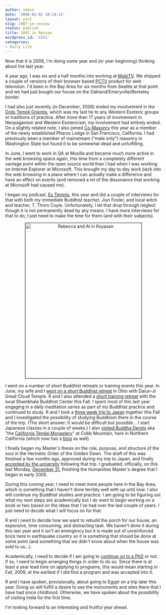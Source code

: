 ```yaml
---
author: admin
date: '2008-01-02 18:14:12'
layout: post
slug: 2007-in-review
status: publish
title: 2007 in Review
wordpress_id: '2151'
categories:
- Daily Life
---
```

Now that it is 2008, I'm doing some year end (or year beginning) thinking about the last year.

A year ago, I was six and a half months into working at <a href="http://www.mobitv.com">MobiTV</a>. We shipped a couple of versions of their browser based <a href="http://att.mobitv.com/">PCTV</a> product for web television. I'd been in the Bay Area for six months from Seattle at that point and we had just bought our house on the Oakland/Emeryville/Berkeley border. 

I had also just recently (in December, 2006) ended my involvement in the <a href="http://oto-usa.org/">Ordo Templi Orientis</a>, which was my last tie to any Western Esoteric groups or traditions of practice. After more then 17 years of involvement in Neopaganism and Western Esotericism, my involvement had entirely ended. On a slightly related note, I also joined <a href="http://www.co-masonry.org/Site/English/">Co-Masonry</a> this year as a member of the newly established Pharos Lodge in San Francisco, California. I had previously been a member of mainstream ("male only") masonry in Washington State but found it to be somewhat dead and unfulfilling.

In June, I went to work in QA at Mozilla and became much more active in the web browsing space again, this time from a completely different vantage point within the open source world than I had when I was working on Internet Explorer at Microsoft. This brought my day to day work back into the web browsing in a place where I can actually make a difference and have an effect on events (and removed a lot of the dissonance that working at Microsoft had caused me). 

I began my podcast, <a href="http://www.extemplo.org/">Ex Templo</a>, this year and did a couple of interviews for that with both my immediate Buddhist teacher, Jiun Foster, and local witch and teacher, T. Thorn Coyle. Unfortunately, I let that drop through neglect though it is not permanently dead by any means. I have more interviews for that to do, I just need to make the time for them (and with their subjects).

<div align="center"><a href="http://www.flickr.com/photos/albill/1623647213/" title="Rebecca and Al in Koyasan"><img src="http://farm3.static.flickr.com/2226/1623647213_12d99d93a9.jpg" border="1" width="375" height="500" alt="Rebecca and Al in Koyasan" /></a></div>

I went on a number of short Buddhist retreats or training events this year. In June, my wife and I <a href="/2007/06/25/back-from-retreat/">went on a short Buddhist retreat</a> in Ohio with Daiun-Ji Great Cloud Temple. R and I also attended a <a href="/2007/11/09/mini-retreat-weekend/">short training retreat</a> with the local Shambhala Buddhist Center this Fall. I spent most of this last year engaging in a daily meditation series as part of my Buddhist practice and continued to study. R and I took a <a href="http://www.flickr.com/photos/albill/collections/72157602133089652/">three week trip to Japan</a> together this Fall and I investigated the possibility of studying Buddhism there in the course of the trip. (The short answer: It would be difficult but possible... I start Japanese classes in a couple of weeks.) I also <a href="/2007/11/17/a-visit-to-buddha-dendo/">visited Buddha Dendo</a> aka  "the <a href="http://www.geocities.com/vkleary9/index2.htm">California Tendai Monastery</a>" at Cobb Mountain, here in Northern California (which now has a <a href="http://vkleary.blogspot.com/">blog</a> as well).

I finally began my Master's thesis on the role, purpose, and structure of the soul in the Hermetic Order of the Golden Dawn. The draft of this was finished a few months ago, approved during my trip to Japan, and finally <a href="/2007/10/23/final-thesis-turned-in/">accepted by the university</a> following that trip. I graduated, officially, on this last Monday, <a href="/2007/12/07/december-31-graduation-for-me/">December 31</a>, finishing the Humanities Master's degree that I began in early 2005. 

During this coming year, I need to meet more people here in the Bay Area, which is something that I haven't done terribly well with up until now. I also will continue my Buddhist studies and practice. I am going to be figuring out what my next steps are academically but I do want to begin working on a book or two based on the ideas that I've had over the last couple of years. I just need to decide what I will focus on for that. 

R and I need to decide how we want to rebuild the porch for our house, an expensive, time consuming, and distracting task. We haven't done it during this last year and it isn't an emergency but it is made out of unreinforced brick here in earthquake country so it is something that should be done at some point (and something that we didn't know about when the house was sold to us...).

Academically, I need to decide if I am going to <a href="/2007/10/31/lunch-with-the-dean/">continue on to a PhD</a> or not. If so, I need to begin arranging things in order to do so. Since there is at least a year lead time on applying to programs, this would mean starting in Fall, 2009, at the earliest if I did find a program and was accepted into it.

R and I have spoken, provisionally, about going to Egypt on a trip later this year. Doing so will fulfill a desire to see the monuments and sites there that I have had since childhood. Otherwise, we have spoken about the possibility of visiting India for the first time.

I'm looking forward to an interesting and fruitful year ahead.
